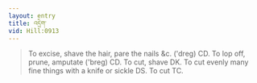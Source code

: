 ```yaml
---
layout: entry
title: འདྲེག་
vid: Hill:0913
---
```

> To excise, shave the hair, pare the nails &c\. ('dreg) CD\. To lop off, prune, amputate ('breg) CD\. To cut, shave DK\. To cut evenly many fine things with a knife or sickle DS\. To cut TC\.



